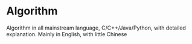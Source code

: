 # Algorithm
Algorithm in all mainstream language, C/C++/Java/Python, with detailed explanation. Mainly in English, with little Chinese

